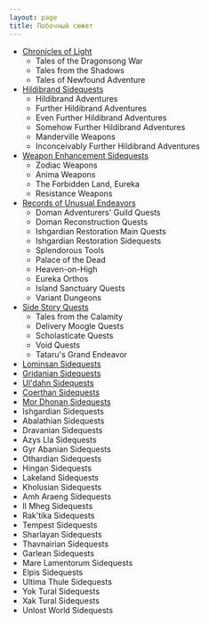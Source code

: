 ```yaml
---
layout: page
title: Побочный сюжет
---
```


* [Chronicles of Light](sidequests/chronicles-of-light)
  * Tales of the Dragonsong War
  * Tales from the Shadows
  * Tales of Newfound Adventure
* [Hildibrand Sidequests](sidequests/hildibrand)
  * Hildibrand Adventures
  * Further Hildibrand Adventures
  * Even Further Hildibrand Adventures
  * Somehow Further Hildibrand Adventures
  * Manderville Weapons
  * Inconceivably Further Hildibrand Adventures
* [Weapon Enhancement Sidequests](sidequests/weapon-enhancements)
  * Zodiac Weapons
  * Anima Weapons
  * The Forbidden Land, Eureka
  * Resistance Weapons
* [Records of Unusual Endeavors](sidequests/records-of-unusual-endeavors)
  * Doman Adventurers' Guild Quests
  * Doman Reconstruction Quests
  * Ishgardian Restoration Main Quests
  * Ishgardian Restoration Sidequests
  * Splendorous Tools
  * Palace of the Dead
  * Heaven-on-High
  * Eureka Orthos
  * Island Sanctuary Quests
  * Variant Dungeons
* [Side Story Quests](sidequests/side-story)
  * Tales from the Calamity
  * Delivery Moogle Quests
  * Scholasticate Quests
  * Void Quests
  * Tataru's Grand Endeavor
* [Lominsan Sidequests](sidequests/lominsa)
* [Gridanian Sidequests](sidequests/gridania)
* [Ul'dahn Sidequests](sidequests/uldah)
* [Coerthan Sidequests](sidequests/coerthas)
* [Mor Dhonan Sidequests](sidequests/mor-dhona)
* Ishgardian Sidequests
* Abalathian Sidequests
* Dravanian Sidequests
* Azys Lla Sidequests
* Gyr Abanian Sidequests
* Othardian Sidequests
* Hingan Sidequests
* Lakeland Sidequests
* Kholusian Sidequests
* Amh Araeng Sidequests
* Il Mheg Sidequests
* Rak'tika Sidequests
* Tempest Sidequests
* Sharlayan Sidequests
* Thavnairian Sidequests
* Garlean Sidequests
* Mare Lamentorum Sidequests
* Elpis Sidequests
* Ultima Thule Sidequests
* Yok Tural Sidequests
* Xak Tural Sidequests
* Unlost World Sidequests
